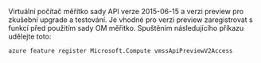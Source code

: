 Virtuální počítač měřítko sady API verze 2015-06-15 a verzi preview pro zkušební upgrade a testování. Je vhodné pro verzi preview zaregistrovat s funkcí před použitím sady OM měřítko. Spuštěním následujícího příkazu udělejte toto:

    azure feature register Microsoft.Compute vmssApiPreviewV2Access
